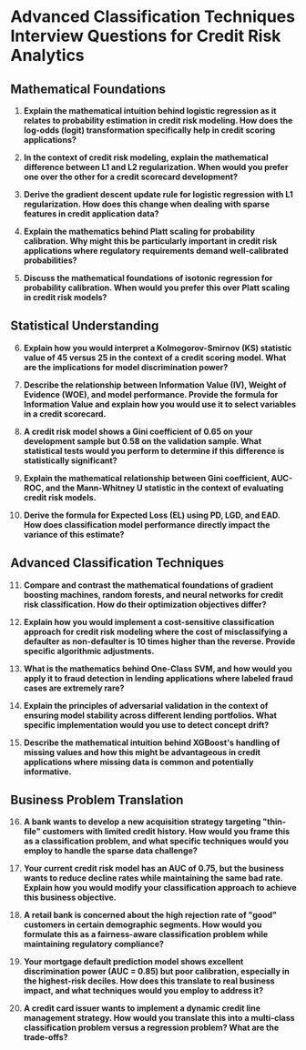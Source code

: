 # Advanced Classification Techniques Interview Questions for Credit Risk Analytics

## Mathematical Foundations

1. **Explain the mathematical intuition behind logistic regression as it relates to probability estimation in credit risk modeling. How does the log-odds (logit) transformation specifically help in credit scoring applications?**

2. **In the context of credit risk modeling, explain the mathematical difference between L1 and L2 regularization. When would you prefer one over the other for a credit scorecard development?**

3. **Derive the gradient descent update rule for logistic regression with L1 regularization. How does this change when dealing with sparse features in credit application data?**

4. **Explain the mathematics behind Platt scaling for probability calibration. Why might this be particularly important in credit risk applications where regulatory requirements demand well-calibrated probabilities?**

5. **Discuss the mathematical foundations of isotonic regression for probability calibration. When would you prefer this over Platt scaling in credit risk models?**

## Statistical Understanding

6. **Explain how you would interpret a Kolmogorov-Smirnov (KS) statistic value of 45 versus 25 in the context of a credit scoring model. What are the implications for model discrimination power?**

7. **Describe the relationship between Information Value (IV), Weight of Evidence (WOE), and model performance. Provide the formula for Information Value and explain how you would use it to select variables in a credit scorecard.**

8. **A credit risk model shows a Gini coefficient of 0.65 on your development sample but 0.58 on the validation sample. What statistical tests would you perform to determine if this difference is statistically significant?**

9. **Explain the mathematical relationship between Gini coefficient, AUC-ROC, and the Mann-Whitney U statistic in the context of evaluating credit risk models.**

10. **Derive the formula for Expected Loss (EL) using PD, LGD, and EAD. How does classification model performance directly impact the variance of this estimate?**

## Advanced Classification Techniques

11. **Compare and contrast the mathematical foundations of gradient boosting machines, random forests, and neural networks for credit risk classification. How do their optimization objectives differ?**

12. **Explain how you would implement a cost-sensitive classification approach for credit risk modeling where the cost of misclassifying a defaulter as non-defaulter is 10 times higher than the reverse. Provide specific algorithmic adjustments.**

13. **What is the mathematics behind One-Class SVM, and how would you apply it to fraud detection in lending applications where labeled fraud cases are extremely rare?**

14. **Explain the principles of adversarial validation in the context of ensuring model stability across different lending portfolios. What specific implementation would you use to detect concept drift?**

15. **Describe the mathematical intuition behind XGBoost's handling of missing values and how this might be advantageous in credit applications where missing data is common and potentially informative.**

## Business Problem Translation

16. **A bank wants to develop a new acquisition strategy targeting "thin-file" customers with limited credit history. How would you frame this as a classification problem, and what specific techniques would you employ to handle the sparse data challenge?**

17. **Your current credit risk model has an AUC of 0.75, but the business wants to reduce decline rates while maintaining the same bad rate. Explain how you would modify your classification approach to achieve this business objective.**

18. **A retail bank is concerned about the high rejection rate of "good" customers in certain demographic segments. How would you formulate this as a fairness-aware classification problem while maintaining regulatory compliance?**

19. **Your mortgage default prediction model shows excellent discrimination power (AUC = 0.85) but poor calibration, especially in the highest-risk deciles. How does this translate to real business impact, and what techniques would you employ to address it?**

20. **A credit card issuer wants to implement a dynamic credit line management strategy. How would you translate this into a multi-class classification problem versus a regression problem? What are the trade-offs?**
